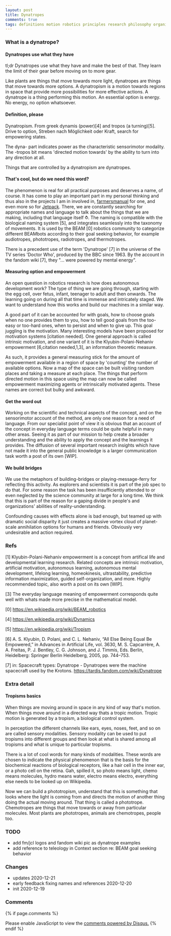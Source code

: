 ```yaml
---
layout: post
title: Dynatropes
comments: true
tags: definitions motion robotics principles research philosophy organization-of-behavior smp jcl gt
---
```


### What is a dynatrope?

#### Dynatropes use what they have

tl;dr Dynatropes use what they have and make the best of that. They learn
the limit of their gear before moving on to more gear.

Like plants are things that move towards more light, dynatropes are
things that move towards more options. A dynatropism is a motion
towards regions in space that provide more possibilities for more
effective actions. A dynatrope is a thing performing this motion. An
essential option is energy. No energy, no option whatsoever.

#### Definition, please

Dynatropism. From greek dynamis (power)[4] and tropos (a
turning)[5]. Drive to option, Streben nach Möglichkeit oder Kraft,
search for empowering states.

The dyna- part indicates power as the characteristic sensorimotor
modality. The -tropos bit means 'directed motion towards' by the
ability to turn into any direction at all.

Things that are controlled by a dynatropism are dynatropes.

#### That's cool, but do we need this word?

The phenomenon is real for all practical purposes and deserves a name,
of course. It has come to play an important part in my personal
thinking and thus also in the projects I am in involved in,
[farmersmanual](https://web.fm) for one, and even more so for
[Jetpack](https://jetpack.cl). There, we are constantly searching for
appropriate names and language to talk about the things that we are
making, including that language itself ⥁.
The naming is compatible with the biological naming system [5], and
integrates seamlessly into the taxonomy of movements. It is used by
the BEAM [0] robotics community to categorize different BEAMbots
according to their goal seeking behavior, for example audiotropes,
phototropes, radiotropes, and thermotropes.

There is a precedent use of the term 'Dynatrope' [7] in the universe
of the TV series 'Doctor Who', produced by the BBC since 1963. By the
account in the fandom wiki [7], they "... were powered by mental
energy".

#### Measuring option and empowerment

An open question in robotics research is how does autonomous
development work? The type of thing we are going through, starting
with the egg cell, over fetus, infant, teenager to adult and then
onwards. The learning going on during all that time is immense and
intricately staged. We want to understand how this works and build our
machines in a similar way.

A good part of it can be accounted for with goals, how to choose goals
when no one provides them to you, how to tell good goals from the
too-easy or too-hard ones, when to persist and when to give up. This
goal juggling is the motivation. Many interesting models have been
proposed for motivation systems [citation needed]. One general
approach is called intrinsic motivation, and one variant of it is the
Klyubin-Polani-Nehaniv empowerment [6,citation needed,1,3], an
information theoretic measure.

As such, it provides a general measuring stick for the amount of
empowerment available in a region of space by 'counting' the number of
available options. Now a map of the space can be built visiting random
places and taking a measure at each place. The things that perform
directed motion in this space using the map can now be called
empowerment maximizing agents or intrinsically motivated agents. These
names are correct but bulky and awkward.

#### Get the word out

Working on the scientific and technical aspects of the concept, and on
the sensorimotor account of the method, are only one reason for a need
of language. From our specialist point of view it is obvious that an
account of the concept in everyday language terms could be quite
helpful in many other areas. Seeing it as part of our mission to help
create a broader understanding and the ability to apply the concept
and the learnings it provides. The diffusion of several important
research insights which have not made it into the general public
knowledge is a larger communication task worth a post of its own
[WIP].

#### We build bridges

We use the metaphors of building-bridges or playing-message-ferry for
reflecting this activity. As explorers and scientists it is part of
the job spec to do that. For some reason the task has been
insufficiently attended to or even neglected by the science community
at large for a long time. We think that this is part of the reason for
a gaping divide in people's and organizations' abilities of
reality-understanding.

Confounding causes with effects alone is bad enough, but teamed up
with dramatic social disparity it just creates a massive vortex cloud
of planet-scale annihilation options for humans and friends. Obviously
very undesirable and action required.

### Refs

[1] Klyubin-Polani-Nehaniv empowerment is a concept from artifical life and developmental learning research. Related concepts are intrinsic motivation, artificial motivation, autonomous learning, autonomous mental development, lifelong learning, homeokinesis, ultrastability, predictive information maximization, guided self-organization, and more. Highly recommended topic, also worth a post on its own [WIP].

[3] The everyday language meaning of empowerment corresponds quite well with whats made more precise in the mathematical model.

[0] <https://en.wikipedia.org/wiki/BEAM_robotics>

[4] <https://en.wikipedia.org/wiki/Dynamics>

[5] <https://en.wikipedia.org/wiki/Tropism>

[6] A. S. Klyubin, D. Polani, and C. L. Nehaniv, “All Else Being Equal Be Empowered,” in Advances in Artificial Life, vol. 3630, M. S. Capcarrère, A. A. Freitas, P. J. Bentley, C. G. Johnson, and J. Timmis, Eds. Berlin, Heidelberg: Springer Berlin Heidelberg, 2005, pp. 744–753.

[7] in: Spacecraft types: Dynatrope - Dynatropes were the machine spacecraft used by the Krotons. <https://tardis.fandom.com/wiki/Dynatrope>

### Extra detail
#### Tropisms basics

When things are moving around in space in any kind of way that's
motion. When things move around in a directed way thats a tropic
motion. Tropic motion is generated by a tropism, a biological control
system.

In perception the different channels like ears, eyes, noses, feet, and
so on are called sensory modalities. Sensory modality can be used to
put tropisms into different groups and then look at what is shared
among all tropisms and what is unique to particular tropisms.

There is a lot of cool words for many kinds of modalities. These words
are chosen to indicate the physical phenomenon that is the basis for
the biochemical reactions of biological receptors, like a hair cell in
the inner ear, or a photo cell on the retina. Gah, spilled it, so
photo means light, chemo means molecules, hydro means water, electro
means electro, everything else needs to be looked up on Wikipedia.

Now we can build a phototropism, understand that this is something
that looks where the light is coming from and directs the motion of
another thing doing the actual moving around. That thing is called a
phototrope. Chemotropes are things that move towards or away from
particular molecules. Most plants are phototropes, animals are
chemotropes, people too.

### TODO
- add fm/jcl logos and fandom wiki pic as dynatrope examples
- add reference to teleology in Context section re: BEAM goal seeking behavior

### Changes
- updates 2020-12-21
- early feedback fixing names and references 2020-12-20
- init 2020-12-19

### Comments

{% if page.comments %}
<div id="disqus_thread"></div>
<script>

/**
*  RECOMMENDED CONFIGURATION VARIABLES: EDIT AND UNCOMMENT THE SECTION BELOW TO INSERT DYNAMIC VALUES FROM YOUR PLATFORM OR CMS.
*  LEARN WHY DEFINING THESE VARIABLES IS IMPORTANT: https://disqus.com/admin/universalcode/#configuration-variables*/
/*
var disqus_config = function () {
this.page.url = PAGE_URL;  // Replace PAGE_URL with your page's canonical URL variable
this.page.identifier = PAGE_IDENTIFIER; // Replace PAGE_IDENTIFIER with your page's unique identifier variable
};
*/
(function() { // DON'T EDIT BELOW THIS LINE
var d = document, s = d.createElement('script');
s.src = '//x75.disqus.com/embed.js';
s.setAttribute('data-timestamp', +new Date());
(d.head || d.body).appendChild(s);
})();
</script>
<noscript>Please enable JavaScript to view the <a href="https://disqus.com/?ref_noscript">comments powered by Disqus.</a></noscript>
{% endif %}

